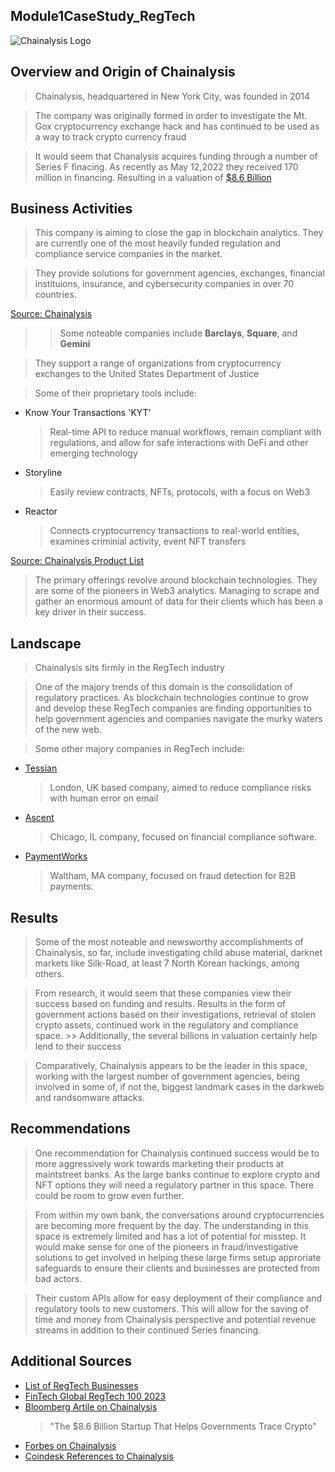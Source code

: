 ## Module1CaseStudy_RegTech

![Chainalysis Logo](../../images/chainalysislogo.png)


## Overview and Origin of Chainalysis


> Chainalysis, headquartered in New York City, was founded in 2014

> The company was originally formed in order to investigate the Mt. Gox cryptocurrency exchange hack and has continued to be used as a way to track crypto currency fraud

> It would seem that Chanalysis acquires funding through a number of Series F finacing.  As recently as May 12,2022 they received 170 million in financing.  Resulting in a valuation of [$8.6 Billion](https://blog.chainalysis.com/reports/series-f/#:~:text=NEW%20YORK%2C%20May%2012%2C%202022,its%20valuation%20to%20%248.6%20billion)

    

## Business Activities

> This company is aiming to close the gap in blockchain analytics.  They are currently one of the most heavily funded regulation and compliance service companies in the market.

> They provide solutions for government agencies, exchanges, financial instituions, insurance, and cybersecurity companies in over 70 countries. 

[Source: Chainalysis](https://www.chainalysis.com/company/)

>> Some noteable companies include **Barclays**, **Square**, and **Gemini**

> They support a range of organizations from cryptocurrency exchanges to the United States Department of Justice

> Some of their proprietary tools include: 


- Know Your Transactions 'KYT'
    > Real-time API to reduce manual workflows, remain compliant with regulations, and allow for safe interactions with DeFi and other emerging technology

- Storyline
    > Easily review contracts, NFTs, protocols, with a focus on Web3

- Reactor
    > Connects cryptocurrency transactions to real-world entities, examines criminial activity, event NFT transfers

[Source: Chainalysis Product List](https://www.chainalysis.com/chainalysis-data/)

> The primary offerings revolve around blockchain technologies.  They are some of the pioneers in Web3 analytics.  Managing to scrape and gather an enormous amount of data for their clients which has been a key driver in their success.

## Landscape

> Chainalysis sits firmly in the RegTech industry

> One of the majory trends of this domain is the consolidation of regulatory practices.  As blockchain technologies continue to grow and develop these RegTech companies are finding opportunities to help government agencies and companies navigate the murky waters of the new web.

> Some other majory companies in RegTech include:
- [Tessian](https://www.tessian.com/)
 
    >London, UK based company, aimed to reduce compliance risks with human error on email 

- [Ascent](https://www.ascentregtech.com/)

    >Chicago, IL company, focused on financial compliance software.  

- [PaymentWorks](https://www.paymentworks.com/)

    >Waltham, MA company, focused on fraud detection for B2B payments.

## Results

> Some of the most noteable and newsworthy accomplishments of Chainalysis, so far, include investigating child abuse material, darknet markets like Silk-Road, at least 7 North Korean hackings, among others.

> From research, it would seem that these companies view their success based on funding and results.  Results in the form of government actions based on their investigations, retrieval of stolen crypto assets, continued work in the regulatory and compliance space.
    >> Additionally, the several billions in valuation certainly help lend to their success

> Comparatively, Chainalysis appears to be the leader in this space, working with the largest number of government agencies, being involved in some of, if not the, biggest landmark cases in the darkweb and randsomware attacks.

## Recommendations
    
> One recommendation for Chainalysis continued success would be to more aggressively work towards marketing their products at maintstreet banks.  As the large banks continue to explore crypto and NFT options they will need a regulatory partner in this space.  There could be room to grow even further.

> From within my own bank, the conversations around cryptocurrencies are becoming more frequent by the day.  The understanding in this space is extremely limited and has a lot of potential for misstep.  It would make sense for one of the pioneers in fraud/investigative solutions to get involved in helping these large firms setup approriate safeguards to ensure their clients and businesses are protected from bad actors.

> Their custom APIs allow for easy deployment of their compliance and regulatory tools to new customers.  This will allow for the saving of time and money from Chainalysis perspective and potential revenue streams in addition to their continued Series financing.

## Additional Sources
- [List of RegTech Businesses](https://www.blockdata.tech/markets/industries/regtech)
- [FinTech Global RegTech 100 2023](https://fintech.global/regtech100/)
- [Bloomberg Artile on Chainalysis](https://www.bloomberg.com/news/articles/2022-09-21/crypto-tracer-chainalysis-busts-bitcoin-btc-anonymity)
    > "The $8.6 Billion Startup That Helps Governments Trace Crypto"
- [Forbes on Chainalysis](https://www.forbes.com/companies/chainalysis/?sh=368110e15e3b)
- [Coindesk References to Chainalysis](https://www.coindesk.com/tag/chainalysis/)